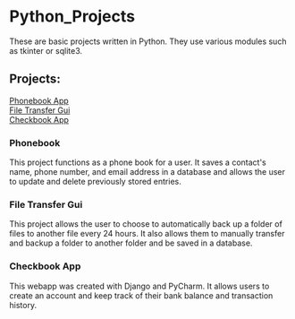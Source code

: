 # Python_Projects
These are basic projects written in Python. They use various modules such as tkinter or sqlite3.
## Projects:
[Phonebook App](https://github.com/clutchmandd/Python-Projects/tree/main/Phonebook_App)
<br>[File Transfer Gui](https://github.com/clutchmandd/Python-Projects/tree/main/File_Transfer_Assignment)
<br>[Checkbook App](https://github.com/clutchmandd/Python-Projects/tree/main/pythonProject)
### Phonebook
This project functions as a phone book for a user. It saves a contact's name, phone number, and email address in a database and allows the user to update and delete previously stored entries.
### File Transfer Gui
This project allows the user to choose to automatically back up a folder of files to another file every 24 hours. It also allows them to manually transfer and backup a folder to another folder and be saved in a database.
### Checkbook App
This webapp was created with Django and PyCharm. It allows users to create an account and keep track of their bank balance and transaction history.
